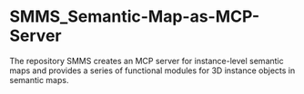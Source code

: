 # SMMS_Semantic-Map-as-MCP-Server
The repository SMMS creates an MCP server for instance-level semantic maps and provides a series of functional modules for 3D instance objects in semantic maps.
